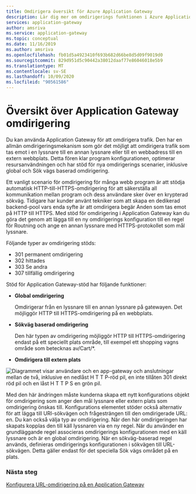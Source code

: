 ```yaml
---
title: Omdirigera översikt för Azure Application Gateway
description: Lär dig mer om omdirigerings funktionen i Azure Application Gateway för att dirigera om trafik som tas emot från en lyssnare till en annan lyssnare eller till en extern plats.
services: application-gateway
author: amsriva
ms.service: application-gateway
ms.topic: conceptual
ms.date: 11/16/2019
ms.author: amsriva
ms.openlocfilehash: fb01d5a4923410f693b682d66be8d5d09f9019d0
ms.sourcegitcommit: 829d951d5c90442a38012daaf77e86046018e5b9
ms.translationtype: MT
ms.contentlocale: sv-SE
ms.lasthandoff: 10/09/2020
ms.locfileid: "90561586"
---
```

# <a name="application-gateway-redirect-overview"></a>Översikt över Application Gateway omdirigering

Du kan använda Application Gateway för att omdirigera trafik.  Den har en allmän omdirigeringsmekanism som gör det möjligt att omdirigera trafik som tas emot i en lyssnare till en annan lyssnare eller till en webbadress till en extern webbplats. Detta fören klar program konfigurationen, optimerar resursanvändningen och har stöd för nya omdirigerings scenarier, inklusive global och Sök vägs baserad omdirigering.

Ett vanligt scenario för omdirigering för många webb program är att stödja automatisk HTTP-till-HTTPS-omdirigering för att säkerställa all kommunikation mellan program och dess användare sker över en krypterad sökväg. Tidigare har kunder använt tekniker som att skapa en dedikerad backend-pool vars enda syfte är att omdirigera begär Anden som tas emot på HTTP till HTTPS. Med stöd för omdirigering i Application Gateway kan du göra det genom att lägga till en ny omdirigerings konfiguration till en regel för Routning och ange en annan lyssnare med HTTPS-protokollet som mål lyssnare.

Följande typer av omdirigering stöds:

- 301 permanent omdirigering
- 302 hittades
- 303 Se andra
- 307 tillfällig omdirigering

Stöd för Application Gateway-stöd har följande funktioner:

-  **Global omdirigering**

   Omdirigerar från en lyssnare till en annan lyssnare på gatewayen. Det möjliggör HTTP till HTTPS-omdirigering på en webbplats.
- **Sökväg baserad omdirigering**

   Den här typen av omdirigering möjliggör HTTP till HTTPS-omdirigering endast på ett speciellt plats område, till exempel ett shopping vagns område som betecknas av/Cart/*.
- **Omdirigera till extern plats**

![Diagrammet visar användare och en app-gateway och anslutningar mellan de två, inklusive en nedlåst H T T P-röd pil, en inte tillåten 301 direkt röd pil och en låst H T T P S en grön pil.](./media/redirect-overview/redirect.png)

Med den här ändringen måste kunderna skapa ett nytt konfigurations objekt för omdirigering som anger den mål lyssnare eller extern plats som omdirigering önskas till. Konfigurations elementet stöder också alternativ för att lägga till URI-sökvägen och frågesträngen till den omdirigerade URL: en. Du kan också välja typ av omdirigering. När den här omdirigeringen har skapats kopplas den till käll lyssnaren via en ny regel. När du använder en grundläggande regel associeras omdirigerings konfigurationen med en käll lyssnare och är en global omdirigering. När en sökväg-baserad regel används, definieras omdirigerings konfigurationen i sökvägen till URL-sökvägen. Detta gäller endast för det speciella Sök vägs området på en plats.

### <a name="next-steps"></a>Nästa steg

[Konfigurera URL-omdirigering på en Application Gateway](tutorial-url-redirect-powershell.md)
